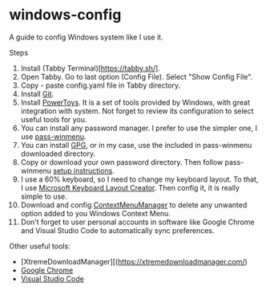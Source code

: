 # windows-config
A guide to config Windows system like I use it.

Steps
1. Install (Tabby Terminal)[https://tabby.sh/].
2. Open Tabby. Go to last option (Config File). Select "Show Config File". 
3. Copy - paste config.yaml file in Tabby directory.
4. Install [Git](https://gitforwindows.org/).
5. Install [PowerToys](https://learn.microsoft.com/en-us/windows/powertoys/). It is a set of tools provided by Windows, with great integration with system. Not forget to review its configuration to select useful tools for you.
6. You can install any password manager. I prefer to use the simpler one, I use [pass-winmenu](https://github.com/geluk/pass-winmenu).
7. You can install [GPG](https://www.phildev.net/pgp/gpginstall#windows), or in my case, use the included in pass-winmenu downloaded directory.
8. Copy or download your own password directory. Then follow pass-winmenu [setup instructions](https://github.com/geluk/pass-winmenu#creating-a-new-password-store).
9. I use a 60% keyboard, so I need to change my keyboard layout. To that, I use [Microsoft Keyboard Layout Creator](https://www.microsoft.com/en-us/download/details.aspx?id=102134). Then config it, it is really simple to use.
10. Download and config [ContextMenuManager](https://github.com/BluePointLilac/ContextMenuManager) to delete any unwanted option added to you Windows Context Menu.
11. Don't forget to user personal accounts in software like Google Chrome and Visual Studio Code to automatically sync preferences.

Other useful tools:

- [XtremeDownloadManager][(https://xtremedownloadmanager.com/)
- [Google Chrome](https://www.google.com/intl/es-419/chrome/)
- [Visual Studio Code](https://code.visualstudio.com/)
